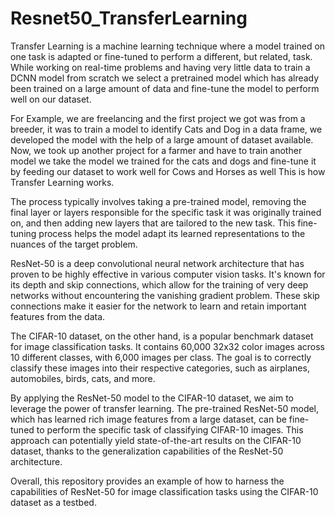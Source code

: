 # Resnet50_TransferLearning

Transfer Learning is a machine learning technique where a model trained on one task is adapted or fine-tuned to perform a different, but related, task. While working on real-time problems and having very little data to train a DCNN model from scratch we select a pretrained model which has already been trained on a large amount of data and fine-tune the model to perform well on our dataset.

For Example, we are freelancing and the first project we got was from a breeder, it was to train a model to identify Cats and Dog in a data frame, we developed the model with the help of a large amount of dataset available. Now, we took up another project for a farmer and have to train another model we take the model we trained for the cats and dogs and fine-tune it by feeding our dataset to work well for Cows and Horses as well This is how Transfer Learning works.

The process typically involves taking a pre-trained model, removing the final layer or layers responsible for the specific task it was originally trained on, and then adding new layers that are tailored to the new task. This fine-tuning process helps the model adapt its learned representations to the nuances of the target problem.

ResNet-50 is a deep convolutional neural network architecture that has proven to be highly effective in various computer vision tasks. It's known for its depth and skip connections, which allow for the training of very deep networks without encountering the vanishing gradient problem. These skip connections make it easier for the network to learn and retain important features from the data.

The CIFAR-10 dataset, on the other hand, is a popular benchmark dataset for image classification tasks. It contains 60,000 32x32 color images across 10 different classes, with 6,000 images per class. The goal is to correctly classify these images into their respective categories, such as airplanes, automobiles, birds, cats, and more.

By applying the ResNet-50 model to the CIFAR-10 dataset, we aim to leverage the power of transfer learning. The pre-trained ResNet-50 model, which has learned rich image features from a large dataset, can be fine-tuned to perform the specific task of classifying CIFAR-10 images. This approach can potentially yield state-of-the-art results on the CIFAR-10 dataset, thanks to the generalization capabilities of the ResNet-50 architecture.

Overall, this repository provides an example of how to harness the capabilities of ResNet-50 for image classification tasks using the CIFAR-10 dataset as a testbed.
 
